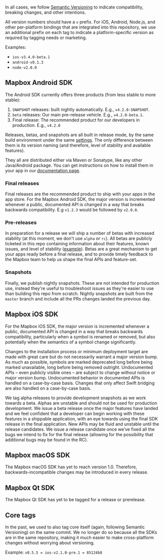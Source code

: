 In all cases, we follow [Semantic Versioning](http://semver.org) to indicate compatibility, breaking changes, and other intentions. 

All version numbers should have a `v` prefix. For iOS, Android, Node.js, and other per-platform bindings that are integrated into this repository, we use an additional prefix on each tag to indicate a platform-specific version as required by tagging needs or marketing.

Examples:

- `ios-v3.4.0-beta.1`
- `android-v0.1.3`
- `node-v2.0.0`

## Mapbox Android SDK

The Android SDK currently offers three products (from less stable to more stable):

1. `SNAPSHOT` releases: built nightly automatically. E.g., `v4.2.0-SNAPSHOT`.
2. `beta` releases: Our main pre-release vehicle. E.g., `v4.2.0-beta.1`.
3. Final release: The recommended product for our developers in production. E.g., `v4.2.0`

Releases, betas, and snapshots are all built in release mode, by the same build environment under the same [settings](https://github.com/mapbox/mapbox-gl-native/blob/master/platform/android/bitrise.yml). The only difference between them is its version naming (and therefore, level of stability and available features).

They all are distributed either via Maven or Sonatype, like any other Java/Android package. You can get instructions on how to install them in your app in our [documentation page](https://www.mapbox.com/android-sdk/).

### Final releases

Final releases are the recommended product to ship with your apps in the app store. For the Mapbox Android SDK, the major version is incremented whenever a public, documented API is changed in a way that breaks backwards compatibility. E.g `v1.2.3` would be followed by `v2.0.0`.

### Pre-releases

In preparation for a release we will ship a number of betas with increased stability (at this moment, we don't use `alpha` or `rc`). All betas are publicly ticketed in this repo containing information about their features, known issues, and level of stability ([example](https://github.com/mapbox/mapbox-gl-native/issues/6418)). Betas are a great mechanism to get your apps ready before a final release, and to provide timely feedback to the Mapbox team to help us shape the final APIs and feature-set.

### Snapshots

Finally, we publish nightly snapshots. These are not intended for production use, instead they're useful to troubleshoot issues as they're easier to use than building this repo from scratch. Nightly snapshots are built from the `master` branch and include all the PRs changes landed the previous day.


## Mapbox iOS SDK

For the Mapbox iOS SDK, the major version is incremented whenever a public, documented API is changed in a way that breaks backwards compatibility, particularly when a symbol is renamed or removed, but also potentially when the semantics of a symbol change significantly.

Changes to the installation process or minimum deployment target are made with great care but do not necessarily warrant a major version bump. As much as possible, symbols are marked deprecated long before being marked unavailable, long before being removed outright. Undocumented APIs – even publicly visible ones – are subject to change without notice or major version bump. Undocumented behavior in documented APIs is handled on a case-by-case basis. Changes that only affect Swift bridging are also handled on a case-by-case basis.

We tag alpha releases to provide development snapshots as we work towards a beta. Alphas are unstable and should not be used for production development. We issue a beta release once the major features have landed and we feel confident that a developer can begin working with these features in a shippable application, with an eye towards using the final SDK release in the final application. New APIs may be fluid and unstable until the release candidates. We issue a release candidate once we’ve fixed all the bugs we intend to fix for the final release (allowing for the possibility that additional bugs may be found in the RC).

## Mapbox macOS SDK

The Mapbox macOS SDK has yet to reach version 1.0. Therefore, backwards-incompatible changes may be introduced in every release.

## Mapbox Qt SDK

The Mapbox Qt SDK has yet to be tagged for a release or prerelease.

## Core tags

In the past, we used to also tag core itself (again, following Semantic Versioning) on the same commit. We no longer do so because all the SDKs are in the same repository, making it much easier to make cross-platform changes without worrying about versioning.

Example: `v0.5.5 = ios-v2.1.0-pre.1 = 85124b8`